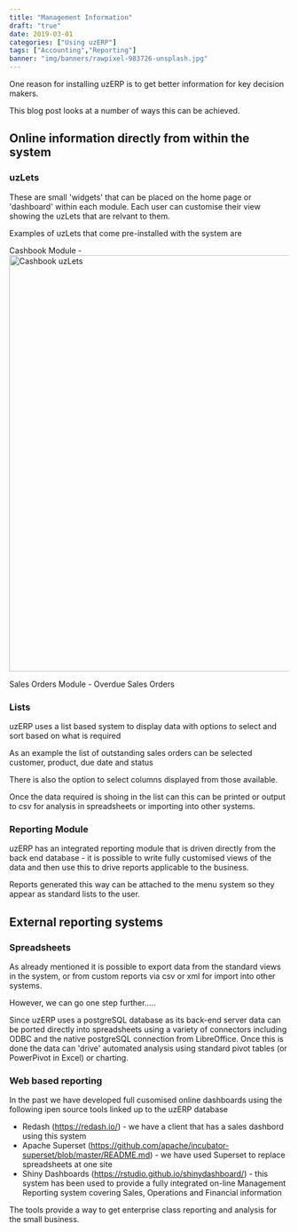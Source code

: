 ```yaml
---
title: "Management Information"
draft: "true"
date: 2019-03-01
categories: ["Using uzERP"]
tags: ["Accounting","Reporting"]
banner: "img/banners/rawpixel-983726-unsplash.jpg"
---
```


One reason for installing uzERP is to get better information for key decision makers.

This blog post looks at a number of ways this can be achieved.
<!--more-->

## Online information directly from within the system

### uzLets
These are small 'widgets' that can be placed on the home page or 'dashboard' within each module. Each user can customise their view showing the uzLets that are relvant to them.

Examples of uzLets that come pre-installed with the system are 

Cashbook Module - 
<img src="/img/blog/cbuzlet.png" alt="Cashbook uzLets" width="750" />

Sales Orders Module - Overdue Sales Orders

### Lists
uzERP uses a list based system to display data with options to select and sort based on what is required

As an example the list of outstanding sales orders can be selected customer, product, due date and status

There is also the option to select columns displayed from those available.

Once the data required is shoing in the list can this can be printed or output to csv for analysis in spreadsheets or importing into other systems.

### Reporting Module
uzERP has an integrated reporting module that is driven directly from the back end database - it is possible to write fully customised views of the data and then use this to drive reports applicable to the business.

Reports generated this way can be attached to the menu system so they appear as standard lists to the user.

## External reporting systems

### Spreadsheets
As already mentioned it is possible to export data from the standard views in the system, or from custom reports via csv or xml for import into other systems.

However, we can go one step further.....

Since uzERP uses a postgreSQL database as its back-end server data can be ported directly into spreadsheets using a variety of connectors including ODBC and the native postgreSQL connection from LibreOffice. Once this is done the data can 'drive' automated analysis using standard pivot tables (or PowerPivot in Excel) or charting.

### Web based reporting
In the past we have developed full cusomised online dashboards using the following ipen source tools linked up to the uzERP database

 * Redash (https://redash.io/) - we have a client that has a sales dashbord using this system
 * Apache Superset (https://github.com/apache/incubator-superset/blob/master/README.md) - we have used Superset to replace spreadsheets at one site
 * Shiny Dashboards (https://rstudio.github.io/shinydashboard/) - this system has been used to provide a fully integrated on-line Management Reporting system covering Sales, Operations and Financial information

The tools provide a way to get enterprise class reporting and analysis for the small business.